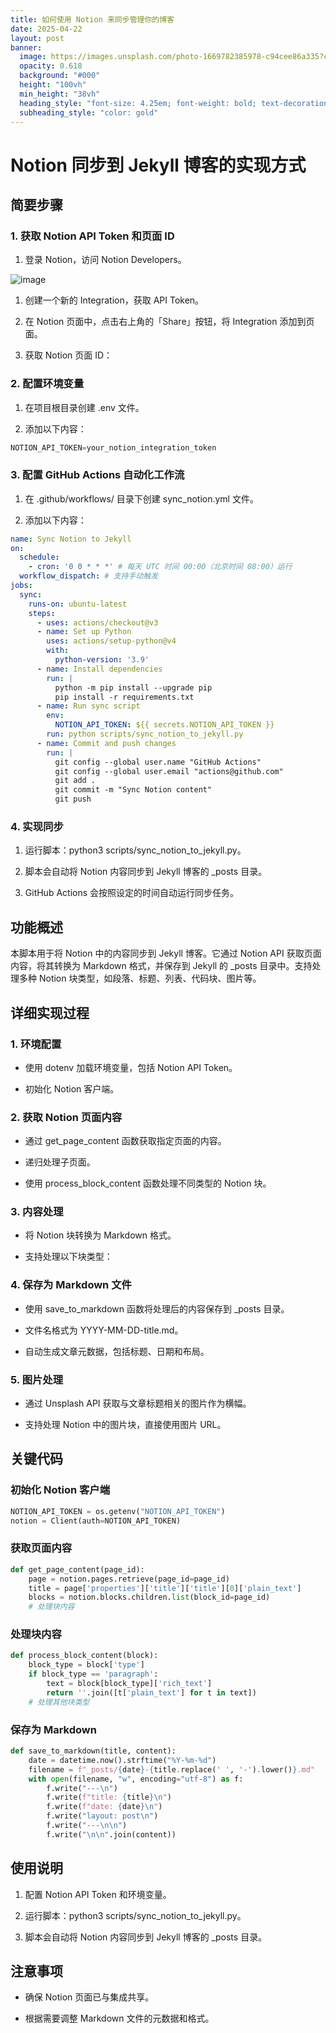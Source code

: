 ```yaml
---
title: 如何使用 Notion 来同步管理你的博客
date: 2025-04-22
layout: post
banner:
  image: https://images.unsplash.com/photo-1669782385978-c94cee86a335?crop=entropy&cs=tinysrgb&fit=max&fm=jpg&ixid=M3w2OTIwMzJ8MHwxfHJhbmRvbXx8fHx8fHx8fDE3NDUzMDMzOTd8&ixlib=rb-4.0.3&q=80&w=1080
  opacity: 0.618
  background: "#000"
  height: "100vh"
  min_height: "38vh"
  heading_style: "font-size: 4.25em; font-weight: bold; text-decoration: underline"
  subheading_style: "color: gold"
---
```


# Notion 同步到 Jekyll 博客的实现方式

## 简要步骤

### 1. 获取 Notion API Token 和页面 ID

1. 登录 Notion，访问 Notion Developers。

![image](https://prod-files-secure.s3.us-west-2.amazonaws.com/a7a0cc5a-89b9-4cda-8686-1fba0ca52f40/d19c1afe-dea5-4312-9333-786b0ba83054/image.png?X-Amz-Algorithm=AWS4-HMAC-SHA256&X-Amz-Content-Sha256=UNSIGNED-PAYLOAD&X-Amz-Credential=ASIAZI2LB466XCBMWX7U%2F20250422%2Fus-west-2%2Fs3%2Faws4_request&X-Amz-Date=20250422T062957Z&X-Amz-Expires=3600&X-Amz-Security-Token=IQoJb3JpZ2luX2VjEEYaCXVzLXdlc3QtMiJIMEYCIQCpKOF94Oj%2BA0ODYGJCPs6FtUqaqU%2F1oDX2zxwn5ixgSAIhAPNhR2jlRsBQe4cam%2BFVRVWB6Z58yx52ymDT6%2FPwYChHKogECM%2F%2F%2F%2F%2F%2F%2F%2F%2F%2F%2FwEQABoMNjM3NDIzMTgzODA1IgwPW38RqN9Yzgvf2wEq3ANzVVBqbp6EBSiI4XVJBhPM%2BmAV3Hf1Dizr6iuH%2B04Q9UM9xcWaFRyVSO1z4LkWt%2BrHPBifAe%2F84ADZj%2FrGjxdLfRt4T8coAidc2QV2Keq%2FvFsfy1hljenNoig%2FOaguCCqJiie78JOxjWIJpCYyrDOKGxFddAx0JnJLyvwgwoEQkhom%2B3IBJk3cSPTAkPVPqTe8DQ57%2FKwfTAi8bHo2TEOWIA6HtcahXTT0JrqcOxxzgAVfHsgPfYm2XMN62n%2Bu5w%2FQOeRLabMXKeeJBWENryKPRjilwAVTriwPn%2BfPXMBzM17Iy%2B3PdXXKYLixidgmTOdZcTGsmFvlb0Y7UMe2g2ejqpAB5CKRgz57yefqcT7OeegyLBcMpResbp2YMBvqSIY41mgctu26nDEPAvvddCQ7I5hpbnRcOOAKzl%2BOiXa7NDGyXhUfjHeEV1H5myvbBeOqK%2FkkTypT3AdWIu5Fy6ynCTnhbr2bS9QuiJabDBFktTms1%2FT2P3INU9%2FvUw09TNMtSFwg3Aaim4pnX5oagNQ%2FQploioRS0OkeHQv%2FeB%2BWTQclWWaJQce6aULvon4Uxwe7hEbgpjgZ4kWie7ja8e0BnskXgMU%2FspCIfVMbnPIFSQJOvdkxoVVV3sGADDDE1ZzABjqkAXuoViRWYY0ue7ixFVuh4t2zjvNpq91ZRbxeILAiwtfl3bTfISs9nyP%2FVBl8Snc7goX8kQjxojaB9i3NgHSG4yeMa%2FEDiaF0Yw9FmZYnLbEt0Ut5A6LM4bESao4y0EGDH3LjvmRn1CvG6HPkW8na8MNS3pKEbBYJ%2FfOzyLckjSTHwnpc1YeC03NXUa2QDyEnqKu4rToT%2FewyB5OqpzNNpX0mRjN8&X-Amz-Signature=06ebf0ded5152f5c6be428bba2c8c34c0c20d6e8b465bb9953cc5df3d8454395&X-Amz-SignedHeaders=host&x-id=GetObject)

1. 创建一个新的 Integration，获取 API Token。

1. 在 Notion 页面中，点击右上角的「Share」按钮，将 Integration 添加到页面。

1. 获取 Notion 页面 ID：


### 2. 配置环境变量

1. 在项目根目录创建 .env 文件。

1. 添加以下内容：

```javascript
NOTION_API_TOKEN=your_notion_integration_token
```

### 3. 配置 GitHub Actions 自动化工作流

1. 在 .github/workflows/ 目录下创建 sync_notion.yml 文件。

1. 添加以下内容：

```yaml
name: Sync Notion to Jekyll
on:
  schedule:
    - cron: '0 0 * * *' # 每天 UTC 时间 00:00（北京时间 08:00）运行
  workflow_dispatch: # 支持手动触发
jobs:
  sync:
    runs-on: ubuntu-latest
    steps:
      - uses: actions/checkout@v3
      - name: Set up Python
        uses: actions/setup-python@v4
        with:
          python-version: '3.9'
      - name: Install dependencies
        run: |
          python -m pip install --upgrade pip
          pip install -r requirements.txt
      - name: Run sync script
        env:
          NOTION_API_TOKEN: ${{ secrets.NOTION_API_TOKEN }}
        run: python scripts/sync_notion_to_jekyll.py
      - name: Commit and push changes
        run: |
          git config --global user.name "GitHub Actions"
          git config --global user.email "actions@github.com"
          git add .
          git commit -m "Sync Notion content"
          git push
```

### 4. 实现同步

1. 运行脚本：python3 scripts/sync_notion_to_jekyll.py。

1. 脚本会自动将 Notion 内容同步到 Jekyll 博客的 _posts 目录。

1. GitHub Actions 会按照设定的时间自动运行同步任务。

## 功能概述

本脚本用于将 Notion 中的内容同步到 Jekyll 博客。它通过 Notion API 获取页面内容，将其转换为 Markdown 格式，并保存到 Jekyll 的 _posts 目录中。支持处理多种 Notion 块类型，如段落、标题、列表、代码块、图片等。

## 详细实现过程

### 1. 环境配置

- 使用 dotenv 加载环境变量，包括 Notion API Token。

- 初始化 Notion 客户端。

### 2. 获取 Notion 页面内容

- 通过 get_page_content 函数获取指定页面的内容。

- 递归处理子页面。

- 使用 process_block_content 函数处理不同类型的 Notion 块。

### 3. 内容处理

- 将 Notion 块转换为 Markdown 格式。

- 支持处理以下块类型：


### 4. 保存为 Markdown 文件

- 使用 save_to_markdown 函数将处理后的内容保存到 _posts 目录。

- 文件名格式为 YYYY-MM-DD-title.md。

- 自动生成文章元数据，包括标题、日期和布局。

### 5. 图片处理

- 通过 Unsplash API 获取与文章标题相关的图片作为横幅。

- 支持处理 Notion 中的图片块，直接使用图片 URL。

## 关键代码

### 初始化 Notion 客户端

```python
NOTION_API_TOKEN = os.getenv("NOTION_API_TOKEN")
notion = Client(auth=NOTION_API_TOKEN)
```

### 获取页面内容

```python
def get_page_content(page_id):
    page = notion.pages.retrieve(page_id=page_id)
    title = page['properties']['title']['title'][0]['plain_text']
    blocks = notion.blocks.children.list(block_id=page_id)
    # 处理块内容
```

### 处理块内容

```python
def process_block_content(block):
    block_type = block['type']
    if block_type == 'paragraph':
        text = block[block_type]['rich_text']
        return ''.join([t['plain_text'] for t in text])
    # 处理其他块类型
```

### 保存为 Markdown

```python
def save_to_markdown(title, content):
    date = datetime.now().strftime("%Y-%m-%d")
    filename = f"_posts/{date}-{title.replace(' ', '-').lower()}.md"
    with open(filename, "w", encoding="utf-8") as f:
        f.write("---\n")
        f.write(f"title: {title}\n")
        f.write(f"date: {date}\n")
        f.write("layout: post\n")
        f.write("---\n\n")
        f.write("\n\n".join(content))
```

## 使用说明

1. 配置 Notion API Token 和环境变量。

1. 运行脚本：python3 scripts/sync_notion_to_jekyll.py。

1. 脚本会自动将 Notion 内容同步到 Jekyll 博客的 _posts 目录。

## 注意事项

- 确保 Notion 页面已与集成共享。

- 根据需要调整 Markdown 文件的元数据和格式。